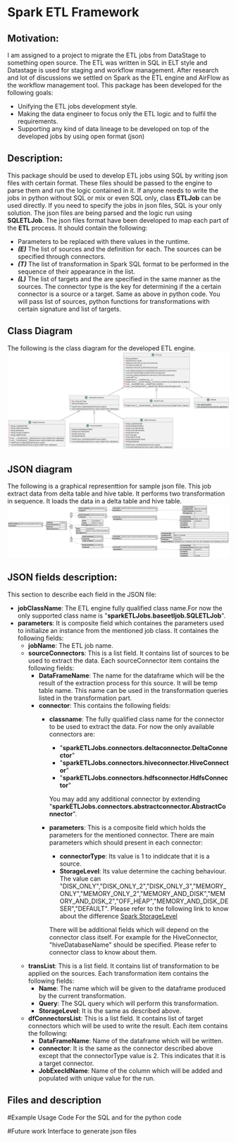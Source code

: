 
# Spark ETL Framework

## Motivation:
I am assigned to a project to migrate the ETL jobs from DataStage to something open source.
The ETL was written in SQL in ELT style and Datastage is used for staging and workflow management.
After research and lot of discussions we settled on Spark as the ETL engine and AirFlow as the workflow
management tool. 
This package has been developed for the following goals:
- Unifying the ETL jobs development style.
- Making the data engineer to focus only the ETL logic and to fulfil the requirements. 
- Supporting any kind of data lineage to be developed on top of the developed jobs by using open format (json)

## Description:
This package should be used to develop ETL jobs using SQL by writing json files with certain format.
These files should be passed to the engine to parse them and run the logic contained in it.
If anyone needs to write the jobs in python without SQL or mix or even SQL only, class **ETLJob** can be used directly.
If you need to specify the jobs in json files, SQL is your only solution. The json files are being parsed and the logic run using **SQLETLJob**.
The json files format have been developed to map each part of the **ETL** process.
It should contain the following:
- Parameters to be replaced with there values in the runtime.
- ***(E)*** The list of sources and the definition for each. The sources can be specified through connectors.
- ***(T)*** The list of transformation in Spark SQL format to be performed in the sequence of their appearance in the list.
- ***(L)*** The list of targets and the are specified in the same manner as the sources. The connector type is the key for determining if the a certain connector is a source or a target.
Same as above in python code. You will pass list of sources, python functions for transformations with certain signature and list of targets.

## Class Diagram
The following is the class diagram for the developed ETL engine.
![ETL Engine](diagrams/sparkETL.png)
## JSON diagram 
The following is a graphical representtion for sample json file. This job extract data
from delta table and hive table. It performs two transformation in sequence. It loads the data
in a delta table and hive table.
![JSON sample](diagrams/jsonfilesample.png)

## JSON fields description:
This section to describe each field in the JSON file:
- **jobClassName**: The ETL engine fully qualified class name.For now the only supported class name is "**sparkETLJobs.baseetljob.SQLETLJob**". 
- **parameters**: It is composite field which containes the parameters used to initialize an instance from the mentioned job class.
  It containes the following fields: 
  - **jobName**: The ETL job name.
  - **sourceConnectors**: This is a list field. It contains list of sources to be used to extract the data.
    Each sourceConnector item contains the following fields:
    - **DataFrameName**: The name for the dataframe which will be the result of the extraction process for this source. It will be temp table name. 
      This name can be used in the transformation queries listed in the transformation part.
    - **connector**: This contains the following fields:
      - **classname**: The fully qualified class name for the connector to be used to extract the data.
        For now the only available connectors are:
        - "**sparkETLJobs.connectors.deltaconnector.DeltaConnector**"
        - "**sparkETLJobs.connectors.hiveconnector.HiveConnector**"
        - "**sparkETLJobs.connectors.hdfsconnector.HdfsConnector**"
        
        You may add any additional connector by extending "**sparkETLJobs.connectors.abstractconnector.AbstractConnector**".
      - **parameters**: This is a composite field which holds the parameters for the mentioned connector.
        There are main parameters which should present in each connector:
        - **connectorType**: Its value is 1 to indidcate that it is a source.
        - **StorageLevel**: Its value determine the caching behaviour. The value can "DISK_ONLY","DISK_ONLY_2","DISK_ONLY_3","MEMORY_ONLY","MEMORY_ONLY_2","MEMORY_AND_DISK","MEMORY_AND_DISK_2","OFF_HEAP","MEMORY_AND_DISK_DESER","DEFAULT".
          Please refer to the following link to know about the difference [Spark StorageLevel](https://spark.apache.org/docs/3.1.2/api/python/reference/api/pyspark.StorageLevel.html?highlight=storagelevel)
        
        There will be additional fields which will depend on the connector class itself.
        For example for the HiveConnector, "hiveDatabaseName" should be specified. Please refer to connector class to know about them.
  - **transList**: This is a list field. It contains list of transformation to be applied on the sources. Each transformation item contains the following fields:
    - **Name**: The name which will be given to the dataframe produced by the current transformation.
    - **Query**: The SQL query which will perform this transformation.
    - **StorageLevel**: It is the same as described above.
  - **dfConnectorsList**: This is a list field. It contains list of target connectors which will be used to write the result.
    Each item contains the following:
    - **DataFrameName**: Name of the dataframe which will be written.
    - **connector**: It is the same as the connector described above except that the connectorType value is 2.
      This indicates that it is a target connector.
    - **JobExecIdName**: Name of the column which will be added and populated with unique value for the run.



## Files and description


#Example Usage Code
For the SQL and for the python code

#Future work
Interface to generate json files

